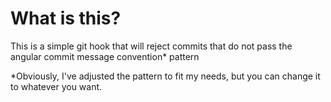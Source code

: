 # What is this?

This is a simple git hook that will reject commits that do not pass the angular commit message convention* pattern

*Obviously, I've adjusted the pattern to fit my needs, but you can change it to whatever you want.
